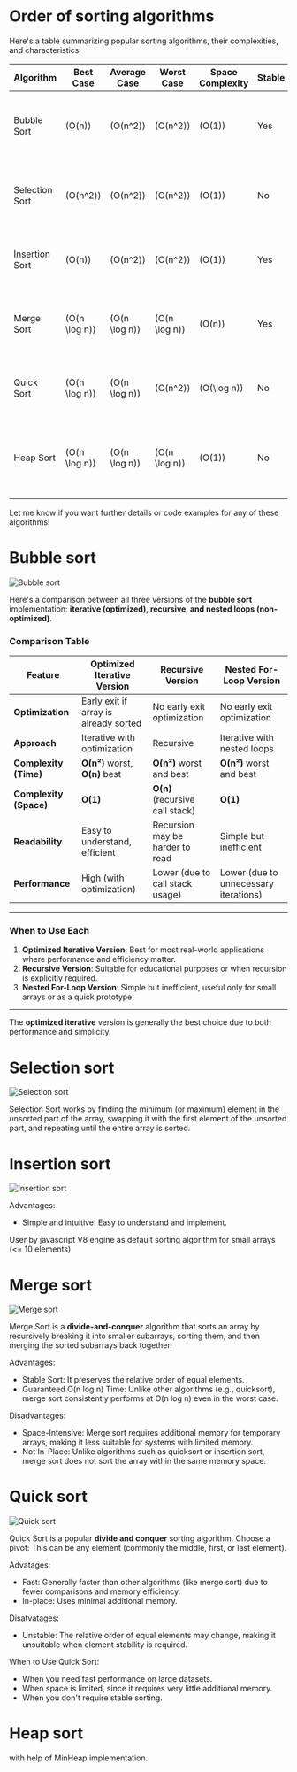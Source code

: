 # Order of sorting algorithms

Here's a table summarizing popular sorting algorithms, their complexities, and characteristics:

| **Algorithm**  | **Best Case**   | **Average Case** | **Worst Case**  | **Space Complexity** | **Stable** | **In-Place** | **Notes**                                                             |
| -------------- | --------------- | ---------------- | --------------- | -------------------- | ---------- | ------------ | --------------------------------------------------------------------- |
| Bubble Sort    | \(O(n)\)        | \(O(n^2)\)       | \(O(n^2)\)      | \(O(1)\)             | Yes        | Yes          | Simple but inefficient for large datasets. Rarely used in practice.   |
| Selection Sort | \(O(n^2)\)      | \(O(n^2)\)       | \(O(n^2)\)      | \(O(1)\)             | No         | Yes          | Always makes \(n-1\) swaps; suitable for small datasets.              |
| Insertion Sort | \(O(n)\)        | \(O(n^2)\)       | \(O(n^2)\)      | \(O(1)\)             | Yes        | Yes          | Efficient for nearly sorted or small datasets.                        |
| Merge Sort     | \(O(n \log n)\) | \(O(n \log n)\)  | \(O(n \log n)\) | \(O(n)\)             | Yes        | No           | Good for large datasets; divide-and-conquer approach.                 |
| Quick Sort     | \(O(n \log n)\) | \(O(n \log n)\)  | \(O(n^2)\)      | \(O(\log n)\)        | No         | Yes          | Fast on average; performance depends on pivot choice.                 |
| Heap Sort      | \(O(n \log n)\) | \(O(n \log n)\)  | \(O(n \log n)\) | \(O(1)\)             | No         | Yes          | Uses a heap data structure; often slower than quick sort in practice. |

Let me know if you want further details or code examples for any of these algorithms!

# Bubble sort

![Bubble sort](./img/bubble_sort.gif)

Here's a comparison between all three versions of the **bubble sort** implementation: **iterative (optimized), recursive, and nested loops (non-optimized)**.

### **Comparison Table**

| Feature                | Optimized Iterative Version           | Recursive Version               | Nested For-Loop Version               |
| ---------------------- | ------------------------------------- | ------------------------------- | ------------------------------------- |
| **Optimization**       | Early exit if array is already sorted | No early exit optimization      | No early exit optimization            |
| **Approach**           | Iterative with optimization           | Recursive                       | Iterative with nested loops           |
| **Complexity (Time)**  | **O(n²)** worst, **O(n)** best        | **O(n²)** worst and best        | **O(n²)** worst and best              |
| **Complexity (Space)** | **O(1)**                              | **O(n)** (recursive call stack) | **O(1)**                              |
| **Readability**        | Easy to understand, efficient         | Recursion may be harder to read | Simple but inefficient                |
| **Performance**        | High (with optimization)              | Lower (due to call stack usage) | Lower (due to unnecessary iterations) |

---

### **When to Use Each**

1. **Optimized Iterative Version**: Best for most real-world applications where performance and efficiency matter.
2. **Recursive Version**: Suitable for educational purposes or when recursion is explicitly required.
3. **Nested For-Loop Version**: Simple but inefficient, useful only for small arrays or as a quick prototype.

---

The **optimized iterative** version is generally the best choice due to both performance and simplicity.

# Selection sort

![Selection sort](./img/selection_sort.gif)

Selection Sort works by finding the minimum (or maximum) element in the unsorted part of the array, swapping it with the first element of the unsorted part, and repeating until the entire array is sorted.

# Insertion sort

![Insertion sort](./img/insertion_sort.gif)

Advantages:

- Simple and intuitive: Easy to understand and implement.

User by javascript V8 engine as default sorting algorithm for small arrays (<= 10 elements)

# Merge sort

![Merge sort](./img/merge_sort.gif)

Merge Sort is a **divide-and-conquer** algorithm that sorts an array by recursively breaking it into smaller subarrays, sorting them, and then merging the sorted subarrays back together.

Advantages:

- Stable Sort: It preserves the relative order of equal elements.
- Guaranteed O(n log n) Time: Unlike other algorithms (e.g., quicksort), merge sort consistently performs at O(n log n) even in the worst case.

Disadvantages:

- Space-Intensive: Merge sort requires additional memory for temporary arrays, making it less suitable for systems with limited memory.
- Not In-Place: Unlike algorithms such as quicksort or insertion sort, merge sort does not sort the array within the same memory space.

# Quick sort

![Quick sort](./img/quick_sort.gif)

Quick Sort is a popular **divide and conquer** sorting algorithm. Choose a pivot: This can be any element (commonly the middle, first, or last element).

Advatages:

- Fast: Generally faster than other algorithms (like merge sort) due to fewer comparisons and memory efficiency.
- In-place: Uses minimal additional memory.

Disatvatages:

- Unstable: The relative order of equal elements may change, making it unsuitable when element stability is required.

When to Use Quick Sort:

- When you need fast performance on large datasets.
- When space is limited, since it requires very little additional memory.
- When you don't require stable sorting.

# Heap sort

with help of MinHeap implementation.
